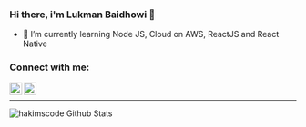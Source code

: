 ### Hi there, i'm Lukman Baidhowi 👋

- 🌱 I’m currently learning Node JS, Cloud on AWS, ReactJS and React Native 

### Connect with me:

[<img align="left" alt="Lukman Baidhowi | LinkedIn" width="22px" src="https://cdn.jsdelivr.net/npm/simple-icons@v3/icons/linkedin.svg" />][linkedin]
[<img align="left" alt="Lukman Baidhowi | Instagram" width="22px" src="https://cdn.jsdelivr.net/npm/simple-icons@v3/icons/instagram.svg" />][instagram]

[instagram]: https://instagram.com/lukman.baidhowi
[linkedin]: https://linkedin.com/in/lukman-baidhowi

<br/>
<hr/>
<img align="left" alt="hakimscode Github Stats" src="https://github-readme-stats.vercel.app/api?username=lukmanbaidhowi&theme=algolia&show_icons=true">

<!--
**lukmanbaidhowi/lukmanbaidhowi** is a ✨ _special_ ✨ repository because its `README.md` (this file) appears on your GitHub profile.

Here are some ideas to get you started:

- 🔭 I’m currently working on ...
- 🌱 I’m currently learning ...
- 👯 I’m looking to collaborate on ...
- 🤔 I’m looking for help with ...
- 💬 Ask me about ...
- 📫 How to reach me: ...
- 😄 Pronouns: ...
- ⚡ Fun fact: ...
-->
